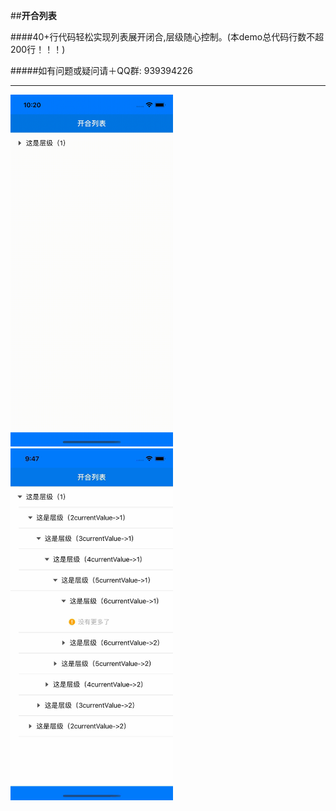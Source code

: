 ##**开合列表**

####40+行代码轻松实现列表展开闭合,层级随心控制。(本demo总代码行数不超200行！！！)

#####如有问题或疑问请＋QQ群: 939394226

***

<img src="https://github.com/jiajun1203/SwiftList/blob/main/all.gif?raw=true" width="260" height="563" alt=" "/><br/>
<img src="https://github.com/jiajun1203/SwiftList/blob/main/pic_1.png?raw=true" width="260" height="563" alt=" "/><br/>
